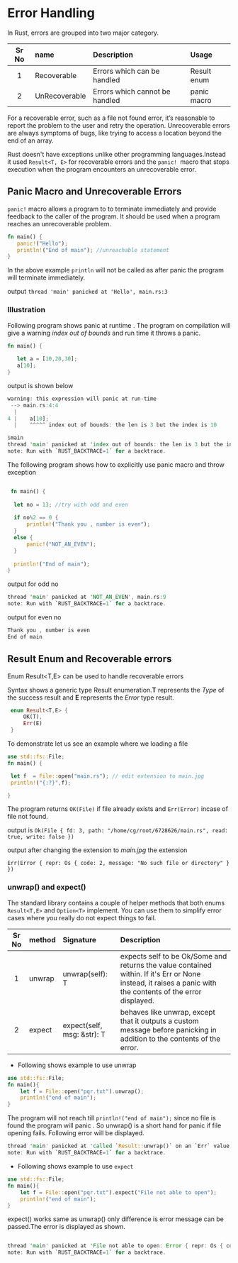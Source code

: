 # Error Handling

In Rust, errors are grouped into two major category.

|Sr No |  name    |Description|Usage
|:----:|:----------|:-------|:-------
| 1    | Recoverable     | Errors which can be  handled |Result enum
| 2    | UnRecoverable     | Errors which cannot be handled |panic macro

For a recoverable error, such as a file not found error, it’s reasonable to report the problem to the user and retry the operation. Unrecoverable errors are always symptoms of bugs, like trying to access a location beyond the end of an array.

Rust doesn't have exceptions unlike other programming languages.Instead it used ` Result<T, E> ` for recoverable errors and the `panic! `macro that stops execution when the program encounters an unrecoverable error.

## Panic Macro and Unrecoverable Errors

`panic!` macro allows a program to to terminate immediately and provide feedback to the caller of the program. It should be used when a program reaches an unrecoverable problem.

```rust
fn main() {
   panic!("Hello");
   println!("End of main"); //unreachable statement
}

```

In the above example `println` will not be called as after panic the program will terminate immediately.

output `thread 'main' panicked at 'Hello', main.rs:3`

### Illustration

Following program shows panic at runtime . The program on compilation will give a warning *index out of bounds* and run time it throws a panic.

```rust
fn main() {
  
   let a = [10,20,30];
   a[10];
}

```

output is shown below

```rust
warning: this expression will panic at run-time
 --> main.rs:4:4
  |
4 |    a[10];
  |    ^^^^^ index out of bounds: the len is 3 but the index is 10

$main
thread 'main' panicked at 'index out of bounds: the len is 3 but the index is 10', main.rs:4
note: Run with `RUST_BACKTRACE=1` for a backtrace.


```

The following program shows how to explicitly use panic macro and throw exception

```rust

 fn main() {
  
  let no = 13; //try with odd and even
  
  if no%2 == 0 {
      println!("Thank you , number is even");
  }
  else {
      panic!("NOT_AN_EVEN");
  }
  
  println!("End of main");
}

```

output for odd no

```rust
thread 'main' panicked at 'NOT_AN_EVEN', main.rs:9
note: Run with `RUST_BACKTRACE=1` for a backtrace.
```

output for even no

```rust
Thank you , number is even
End of main
```

## Result Enum and Recoverable errors

Enum Result<T,E> can be used to handle recoverable errors

Syntax shows a generic type Result enumeration.**T** represents the *Type* of the success result  and **E** represents the *Error* type result.

```rust
 enum Result<T,E> {
     OK(T),
     Err(E)
 }


```

To demonstrate let us see an example where we loading a file

```rust
use std::fs::File;
fn main() {

 let f  = File::open("main.rs"); // edit extension to main.jpg
 println!("{:?}",f);

}
```

The program returns  `OK(File)` if file already exists and `Err(Error)` incase of file not found.

output is `Ok(File { fd: 3, path: "/home/cg/root/6728626/main.rs", read: true, write: false })`

output after changing the extension to *main.jpg* the extension

`Err(Error { repr: Os { code: 2, message: "No such file or directory" } })`

### unwrap() and expect()

The standard library contains a couple of helper methods that both enums `Result<T,E>` and `Option<T>`  implement. You can use them to simplify error cases where you really do not expect things to fail.

|Sr No |  method    |Signature |Description
|:----:|:----------|:-------|:----------|
| 1    | unwrap     | unwrap(self): T     | expects self to be Ok/Some and returns the value contained within. If it's Err or None instead, it raises a panic with the contents of the error displayed.
| 2    | expect     | expect(self, msg: &str): T   | behaves like unwrap, except that it outputs a custom message before panicking in addition to the contents of the error.

- Following shows example to use unwrap

```rust
use std::fs::File;
fn main(){
    let f = File::open("pqr.txt").unwrap();
    println!("end of main");
}
```

The program will not reach till `println!("end of main");` since no file is found the program will
panic . So unwrap() is a short hand for panic if file opening fails. Following error will be displayed.

```rust
thread 'main' panicked at 'called `Result::unwrap()` on an `Err` value: Error { repr: Os { code: 2, message: "No such file or directory" } }', src/libcore/result.rs:860
note: Run with `RUST_BACKTRACE=1` for a backtrace.

```

- Following shows example to use `expect`

```rust
use std::fs::File;
fn main(){
    let f = File::open("pqr.txt").expect("File not able to open");
    println!("end of main");
}

```

expect() works same as unwrap() only difference is error message can be passed.The error is displayed as shown.

```rust

thread 'main' panicked at 'File not able to open: Error { repr: Os { code: 2, message: "No such file or directory" } }', src/libcore/result.rs:860
note: Run with `RUST_BACKTRACE=1` for a backtrace.
```
